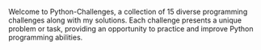 Welcome to Python-Challenges, a collection of 15 diverse programming challenges along with my solutions. Each challenge presents a unique problem or task, providing an opportunity to practice and improve Python programming abilities.
